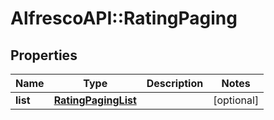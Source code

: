 # AlfrescoAPI::RatingPaging

## Properties
Name | Type | Description | Notes
------------ | ------------- | ------------- | -------------
**list** | [**RatingPagingList**](RatingPagingList.md) |  | [optional] 


